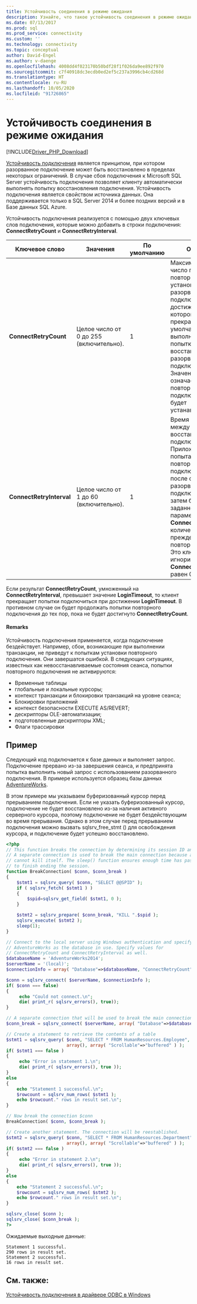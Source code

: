 ```yaml
---
title: Устойчивость соединения в режиме ожидания
description: Узнайте, что такое устойчивость соединения в режиме ожидания и как она работает в драйверах Майкрософт для PHP для SQL Server.
ms.date: 07/13/2017
ms.prod: sql
ms.prod_service: connectivity
ms.custom: ''
ms.technology: connectivity
ms.topic: conceptual
author: David-Engel
ms.author: v-daenge
ms.openlocfilehash: 4008dd4f023170b50bdf28f1f026da9ee892f970
ms.sourcegitcommit: c7f40918dc3ecdb0ed2ef5c237a3996cb4cd268d
ms.translationtype: HT
ms.contentlocale: ru-RU
ms.lasthandoff: 10/05/2020
ms.locfileid: "91726865"
---
```

# <a name="idle-connection-resiliency"></a>Устойчивость соединения в режиме ожидания
[!INCLUDE[Driver_PHP_Download](../../includes/driver_php_download.md)]

[Устойчивость подключения](../odbc/windows/connection-resiliency-in-the-windows-odbc-driver.md) является принципом, при котором разорванное подключение может быть восстановлено в пределах некоторых ограничений. В случае сбоя подключения к Microsoft SQL Server устойчивость подключения позволяет клиенту автоматически выполнять попытку восстановления подключения. Устойчивость подключения является свойством источника данных. Она поддерживается только в SQL Server 2014 и более поздних версий и в Базе данных SQL Azure.

Устойчивость подключения реализуется с помощью двух ключевых слов подключения, которые можно добавить в строки подключения: **ConnectRetryCount** и **ConnectRetryInterval**.

|Ключевое слово|Значения|По умолчанию|Описание|
|-|-|-|-|
|**ConnectRetryCount**| Целое число от 0 до 255 (включительно).|1|Максимальное число попыток повторного установления разорванного подключения, при достижении которого их следует прекратить. По умолчанию выполняется одна попытка восстановить разорванное подключение. Значение 0 означает, что повторное подключение не будет устанавливаться.|
|**ConnectRetryInterval**| Целое число от 1 до 60 (включительно).|1| Время в секундах между попытками восстановить подключение. Приложение попытается повторно подключиться сразу после обнаружения разорванного подключения, а затем будет ждать заданное в параметре **ConnectRetryInterval** количество секунд, прежде чем повторить попытку. Это ключевое слово игнорируется, если **ConnectRetryCount** равен 0.

Если результат **ConnectRetryCount**, умноженный на **ConnectRetryInterval**, превышает значение **LoginTimeout**, то клиент прекращает попытки подключиться при достижении **LoginTimeout**. В противном случае он будет продолжать попытки повторного подключения до тех пор, пока не будет достигнуто **ConnectRetryCount**.

#### <a name="remarks"></a>Remarks

Устойчивость подключения применяется, когда подключение бездействует. Например, сбои, возникающие при выполнении транзакции, не приведут к попыткам установки повторного подключения. Они завершатся ошибкой. В следующих ситуациях, известных как невосстанавливаемые состояния сеанса, попытки повторного подключения не активируются:

* Временные таблицы
* глобальные и локальные курсоры;
* контекст транзакции и блокировки транзакций на уровне сеанса;
* Блокировки приложений
* контекст безопасности EXECUTE AS/REVERT;
* дескрипторы OLE-автоматизации;
* подготовленные дескрипторы XML;
* Флаги трассировки

## <a name="example"></a>Пример

Следующий код подключается к базе данных и выполняет запрос. Подключение прервано из-за завершения сеанса, и предпринята попытка выполнить новый запрос с использованием разорванного подключения. В примере используется образец базы данных [AdventureWorks](/previous-versions/sql/sql-server-2008/ms124501(v=sql.100)).

В этом примере мы указываем буферизованный курсор перед прерыванием подключения. Если не указать буферизованный курсор, подключение не будет восстановлено из-за наличия активного серверного курсора, поэтому подключение не будет бездействующим во время прерывания. Однако в этом случае перед прерыванием подключения можно вызвать sqlsrv_free_stmt () для освобождения курсора, и подключение будет успешно восстановлено.

```php
<?php
// This function breaks the connection by determining its session ID and killing it.
// A separate connection is used to break the main connection because a session
// cannot kill itself. The sleep() function ensures enough time has passed for KILL
// to finish ending the session.
function BreakConnection( $conn, $conn_break )
{
    $stmt1 = sqlsrv_query( $conn, "SELECT @@SPID" );
    if ( sqlsrv_fetch( $stmt1 ) )
    {
        $spid=sqlsrv_get_field( $stmt1, 0 );
    }

    $stmt2 = sqlsrv_prepare( $conn_break, "KILL ".$spid );
    sqlsrv_execute( $stmt2 );
    sleep(1);
}

// Connect to the local server using Windows authentication and specify
// AdventureWorks as the database in use. Specify values for
// ConnectRetryCount and ConnectRetryInterval as well.
$databaseName = 'AdventureWorks2014';
$serverName = '(local)';
$connectionInfo = array( "Database"=>$databaseName, "ConnectRetryCount"=>10, "ConnectRetryInterval"=>10 );

$conn = sqlsrv_connect( $serverName, $connectionInfo );
if( $conn === false)  
{  
     echo "Could not connect.\n";  
     die( print_r( sqlsrv_errors(), true));  
}

// A separate connection that will be used to break the main connection $conn
$conn_break = sqlsrv_connect( $serverName, array( "Database"=>$databaseName) );

// Create a statement to retrieve the contents of a table
$stmt1 = sqlsrv_query( $conn, "SELECT * FROM HumanResources.Employee",
                       array(), array( "Scrollable"=>"buffered" ) );
if( $stmt1 === false )
{
     echo "Error in statement 1.\n";
     die( print_r( sqlsrv_errors(), true ));
}
else
{
    echo "Statement 1 successful.\n";
    $rowcount = sqlsrv_num_rows( $stmt1 );
    echo $rowcount." rows in result set.\n";
}

// Now break the connection $conn
BreakConnection( $conn, $conn_break );

// Create another statement. The connection will be reestablished.
$stmt2 = sqlsrv_query( $conn, "SELECT * FROM HumanResources.Department",
                       array(), array( "Scrollable"=>"buffered" ) );
if( $stmt2 === false )
{
     echo "Error in statement 2.\n";
     die( print_r( sqlsrv_errors(), true ));
}
else
{
    echo "Statement 2 successful.\n";
    $rowcount = sqlsrv_num_rows( $stmt2 );
    echo $rowcount." rows in result set.\n";
}

sqlsrv_close( $conn );
sqlsrv_close( $conn_break );
?>
```
Ожидаемые выходные данные:
```
Statement 1 successful.
290 rows in result set.
Statement 2 successful.
16 rows in result set.
```

## <a name="see-also"></a>См. также:
[Устойчивость подключения в драйвере ODBC в Windows](../odbc/windows/connection-resiliency-in-the-windows-odbc-driver.md)